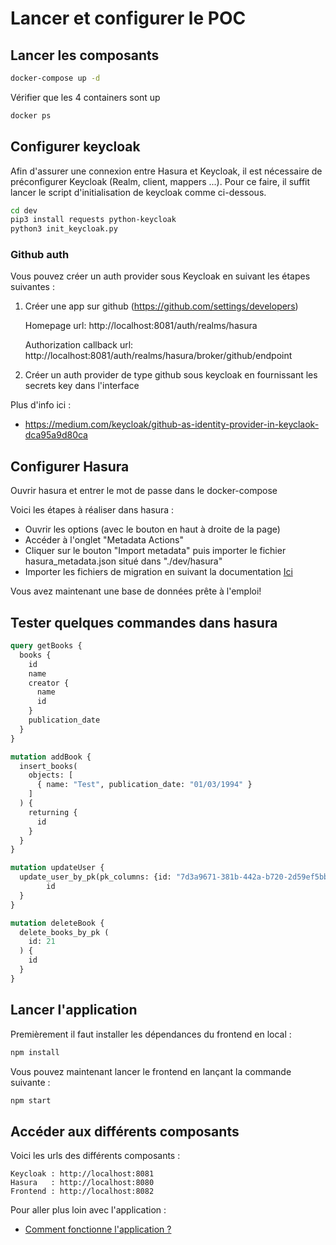 # Lancer et configurer le POC

## Lancer les composants

```bash
docker-compose up -d
```

Vérifier que les 4 containers sont up 
```bash
docker ps
```

## Configurer keycloak

Afin d'assurer une connexion entre Hasura et Keycloak, il est nécessaire de préconfigurer Keycloak (Realm, client, mappers ...). Pour ce faire, il suffit lancer le script d'initialisation de keycloak comme ci-dessous.
```bash
cd dev
pip3 install requests python-keycloak
python3 init_keycloak.py
```

### Github auth

Vous pouvez créer un auth provider sous Keycloak en suivant les étapes suivantes :

1. Créer une app sur github (https://github.com/settings/developers)

    Homepage url: http://localhost:8081/auth/realms/hasura

    Authorization callback url: http://localhost:8081/auth/realms/hasura/broker/github/endpoint

2. Créer un auth provider de type github sous keycloak en fournissant les secrets key dans l'interface
  

Plus d'info ici :
- https://medium.com/keycloak/github-as-identity-provider-in-keyclaok-dca95a9d80ca


## Configurer Hasura

Ouvrir hasura et entrer le mot de passe dans le docker-compose

Voici les étapes à réaliser dans hasura :
- Ouvrir les options (avec le bouton en haut à droite de la page)
- Accéder à l'onglet "Metadata Actions"
- Cliquer sur le bouton "Import metadata" puis importer le fichier hasura_metadata.json situé dans "./dev/hasura"
- Importer les fichiers de migration en suivant la documentation [Ici](hasura.md)

Vous avez maintenant une base de données prête à l'emploi!

## Tester quelques commandes dans hasura

```graphql
query getBooks {
  books {
    id
    name
    creator {
      name
      id
    }
    publication_date
  }
}

mutation addBook {
  insert_books(
    objects: [
      { name: "Test", publication_date: "01/03/1994" }
    ]
  ) {
    returning {
      id
    }
  }
}

mutation updateUser {
  update_user_by_pk(pk_columns: {id: "7d3a9671-381b-442a-b720-2d59ef5bbce6"}, _set: { first_name: "KEVIN" }) {
		id
  }
}

mutation deleteBook {
  delete_books_by_pk (
  	id: 21
  ) {
  	id
  }
}

```

## Lancer l'application

Premièrement il faut installer les dépendances du frontend en local :
```bash
npm install
```

Vous pouvez maintenant lancer le frontend en lançant la commande suivante :
```bash
npm start
```

## Accéder aux différents composants

Voici les urls des différents composants :

```
Keycloak : http://localhost:8081
Hasura   : http://localhost:8080
Frontend : http://localhost:8082
```

Pour aller plus loin avec l'application :
- [Comment fonctionne l'application ?](app.md)
